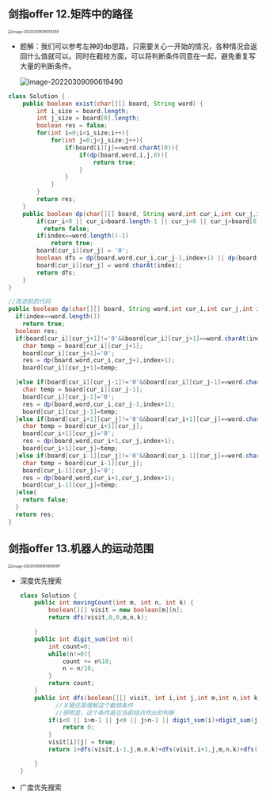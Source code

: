 ## 剑指offer 12.矩阵中的路径

<img src="https://ldt-typora.oss-cn-shenzhen.aliyuncs.com/img/image-20220309090118359.png" alt="image-20220309090118359" style="zoom:50%;" />

- 题解：我们可以参考左神的dp思路，只需要关心一开始的情况，各种情况会返回什么值就可以。同时在截枝方面，可以将判断条件同意在一起，避免重复写大量的判断条件。

  ![image-20220309090619490](https://ldt-typora.oss-cn-shenzhen.aliyuncs.com/img/image-20220309090619490.png)

```java
class Solution {
    public boolean exist(char[][] board, String word) {
        int i_size = board.length;
        int j_size = board[0].length;
        boolean res = false;
        for(int i=0;i<i_size;i++){
            for(int j=0;j<j_size;j++){
                if(board[i][j]==word.charAt(0)){
                    if(dp(board,word,i,j,0)){
                        return true;
                    }
                }
            }
        }
        return res;
    }
    public boolean dp(char[][] board, String word,int cur_i,int cur_j,int index){
        if(cur_i<0 || cur_i>board.length-1 || cur_j<0 || cur_j>board[0].length-1 || board[cur_i][cur_j] != word.charAt(index)) 
          return false;
        if(index==word.length()-1)
            return true;
        board[cur_i][cur_j] = '0';
        boolean dfs = dp(board,word,cur_i,cur_j-1,index+1) || dp(board,word,cur_i,cur_j+1,index+1) ||dp(board,word,cur_i-1,cur_j,index+1) || dp(board,word,cur_i+1,cur_j,index+1);
        board[cur_i][cur_j] = word.charAt(index);
        return dfs;
    }
}
```

```java
//改进前的代码
public boolean dp(char[][] board, String word,int cur_i,int cur_j,int index){
  if(index==word.length())
    return true;
  boolean res;
  if(board[cur_i][cur_j+1]!='0'&&board[cur_i][cur_j+1]==word.charAt(index)){
    char temp = board[cur_i][cur_j+1];
    board[cur_i][cur_j+1]='0';
    res = dp(board,word,cur_i,cur_j+1,index+1);
    board[cur_i][cur_j+1]=temp;

  }else if(board[cur_i][cur_j-1]!='0'&&board[cur_i][cur_j-1]==word.charAt(index)){
    char temp = board[cur_i][cur_j-1];
    board[cur_i][cur_j-1]='0';
    res = dp(board,word,cur_i,cur_j-1,index+1);
    board[cur_i][cur_j-1]=temp;
  }else if(board[cur_i+1][cur_j]!='0'&&board[cur_i+1][cur_j]==word.charAt(index)){
    char temp = board[cur_i+1][cur_j];
    board[cur_i+1][cur_j]='0';
    res = dp(board,word,cur_i+1,cur_j,index+1);
    board[cur_i+1][cur_j]=temp;
  }else if(board[cur_i-1][cur_j]!='0'&&board[cur_i-1][cur_j]==word.charAt(index)){
    char temp = board[cur_i-1][cur_j];
    board[cur_i-1][cur_j]='0';
    res = dp(board,word,cur_i+1,cur_j,index+1);
    board[cur_i-1][cur_j]=temp;
  }else{
    return false;
  }
  return res;
}
```



## 剑指offer 13.机器人的运动范围

<img src="https://ldt-typora.oss-cn-shenzhen.aliyuncs.com/img/image-20220309093808097.png" alt="image-20220309093808097" style="margin-left:0px;zoom:50%;" />

- 深度优先搜索

  ```java
  class Solution {
      public int movingCount(int m, int n, int k) {
          boolean[][] visit = new boolean[m][n];
          return dfs(visit,0,0,m,n,k);
  
      }
      public int digit_sum(int n){
          int count=0;
          while(n!=0){
              count += n%10;
              n = n/10;
          }
          return count;
      }
      public int dfs(boolean[][] visit, int i,int j,int m,int n,int k){
        	//关键还是理解这个截枝条件
        	//很明显，这个条件是在当前结点作出的判断
          if(i<0 || i>m-1 || j<0 || j>n-1 || digit_sum(i)+digit_sum(j)>k || visit[i][j]){
              return 0;
          }
          visit[i][j] = true;
          return 1+dfs(visit,i-1,j,m,n,k)+dfs(visit,i+1,j,m,n,k)+dfs(visit,i,j-1,m,n,k)+dfs(visit,i,j+1,m,n,k);
  
      }
  }
  ```

  

- 广度优先搜索

